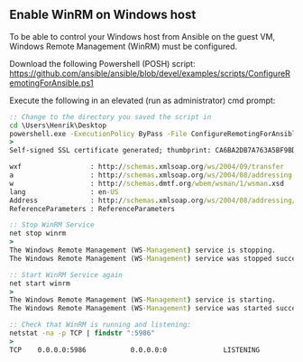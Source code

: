 ## Enable WinRM on Windows host
To be able to control your Windows host from Ansible on the guest VM, Windows Remote Management (WinRM) must be configured.

Download the following Powershell (POSH) script: https://github.com/ansible/ansible/blob/devel/examples/scripts/ConfigureRemotingForAnsible.ps1

Execute the following in an elevated (run as administrator) cmd prompt:
```cmd
:: Change to the directory you saved the script in
cd \Users\Henrik\Desktop
powershell.exe -ExecutionPolicy ByPass -File ConfigureRemotingForAnsible.ps1 -CertValidityDays 2000 -SkipNetworkProfileCheck -ForceNewSSLCert
>
Self-signed SSL certificate generated; thumbprint: CA6BA2DB7A763A5BF9BD20F31AEAB0D773BFF10C

wxf                 : http://schemas.xmlsoap.org/ws/2004/09/transfer
a                   : http://schemas.xmlsoap.org/ws/2004/08/addressing
w                   : http://schemas.dmtf.org/wbem/wsman/1/wsman.xsd
lang                : en-US
Address             : http://schemas.xmlsoap.org/ws/2004/08/addressing/role/anonymous
ReferenceParameters : ReferenceParameters

:: Stop WinRM Service
net stop winrm
>
The Windows Remote Management (WS-Management) service is stopping.
The Windows Remote Management (WS-Management) service was stopped successfully.

:: Start WinRM Service again
net start winrm
>
The Windows Remote Management (WS-Management) service is starting.
The Windows Remote Management (WS-Management) service was started successfully.

:: Check that WinRM is running and listening:
netstat -na -p TCP | findstr ":5986"
>
TCP    0.0.0.0:5986           0.0.0.0:0              LISTENING
```
